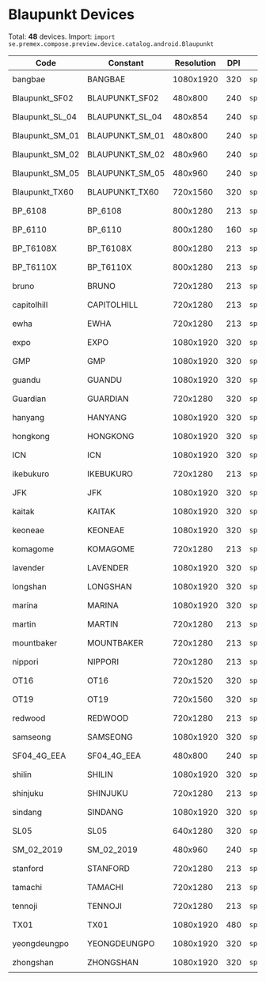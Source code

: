 # Blaupunkt Devices

Total: **48** devices. Import: `import se.premex.compose.preview.device.catalog.android.Blaupunkt`

| Code | Constant | Resolution | DPI | Compose Spec | Preview Usage |
|------|----------|------------|-----|-------------|---------------|
| bangbae | BANGBAE | 1080x1920 | 320 | `spec:width=1080px,height=1920px,dpi=320` | `@Preview(device = Blaupunkt.BANGBAE)` |
| Blaupunkt_SF02 | BLAUPUNKT_SF02 | 480x800 | 240 | `spec:width=480px,height=800px,dpi=240` | `@Preview(device = Blaupunkt.BLAUPUNKT_SF02)` |
| Blaupunkt_SL_04 | BLAUPUNKT_SL_04 | 480x854 | 240 | `spec:width=480px,height=854px,dpi=240` | `@Preview(device = Blaupunkt.BLAUPUNKT_SL_04)` |
| Blaupunkt_SM_01 | BLAUPUNKT_SM_01 | 480x800 | 240 | `spec:width=480px,height=800px,dpi=240` | `@Preview(device = Blaupunkt.BLAUPUNKT_SM_01)` |
| Blaupunkt_SM_02 | BLAUPUNKT_SM_02 | 480x960 | 240 | `spec:width=480px,height=960px,dpi=240` | `@Preview(device = Blaupunkt.BLAUPUNKT_SM_02)` |
| Blaupunkt_SM_05 | BLAUPUNKT_SM_05 | 480x960 | 240 | `spec:width=480px,height=960px,dpi=240` | `@Preview(device = Blaupunkt.BLAUPUNKT_SM_05)` |
| Blaupunkt_TX60 | BLAUPUNKT_TX60 | 720x1560 | 320 | `spec:width=720px,height=1560px,dpi=320` | `@Preview(device = Blaupunkt.BLAUPUNKT_TX60)` |
| BP_6108 | BP_6108 | 800x1280 | 213 | `spec:width=800px,height=1280px,dpi=213` | `@Preview(device = Blaupunkt.BP_6108)` |
| BP_6110 | BP_6110 | 800x1280 | 160 | `spec:width=800px,height=1280px,dpi=160` | `@Preview(device = Blaupunkt.BP_6110)` |
| BP_T6108X | BP_T6108X | 800x1280 | 213 | `spec:width=800px,height=1280px,dpi=213` | `@Preview(device = Blaupunkt.BP_T6108X)` |
| BP_T6110X | BP_T6110X | 800x1280 | 213 | `spec:width=800px,height=1280px,dpi=213` | `@Preview(device = Blaupunkt.BP_T6110X)` |
| bruno | BRUNO | 720x1280 | 213 | `spec:width=720px,height=1280px,dpi=213` | `@Preview(device = Blaupunkt.BRUNO)` |
| capitolhill | CAPITOLHILL | 720x1280 | 213 | `spec:width=720px,height=1280px,dpi=213` | `@Preview(device = Blaupunkt.CAPITOLHILL)` |
| ewha | EWHA | 720x1280 | 213 | `spec:width=720px,height=1280px,dpi=213` | `@Preview(device = Blaupunkt.EWHA)` |
| expo | EXPO | 1080x1920 | 320 | `spec:width=1080px,height=1920px,dpi=320` | `@Preview(device = Blaupunkt.EXPO)` |
| GMP | GMP | 1080x1920 | 320 | `spec:width=1080px,height=1920px,dpi=320` | `@Preview(device = Blaupunkt.GMP)` |
| guandu | GUANDU | 1080x1920 | 320 | `spec:width=1080px,height=1920px,dpi=320` | `@Preview(device = Blaupunkt.GUANDU)` |
| Guardian | GUARDIAN | 720x1280 | 320 | `spec:width=720px,height=1280px,dpi=320` | `@Preview(device = Blaupunkt.GUARDIAN)` |
| hanyang | HANYANG | 1080x1920 | 320 | `spec:width=1080px,height=1920px,dpi=320` | `@Preview(device = Blaupunkt.HANYANG)` |
| hongkong | HONGKONG | 1080x1920 | 320 | `spec:width=1080px,height=1920px,dpi=320` | `@Preview(device = Blaupunkt.HONGKONG)` |
| ICN | ICN | 1080x1920 | 320 | `spec:width=1080px,height=1920px,dpi=320` | `@Preview(device = Blaupunkt.ICN)` |
| ikebukuro | IKEBUKURO | 720x1280 | 213 | `spec:width=720px,height=1280px,dpi=213` | `@Preview(device = Blaupunkt.IKEBUKURO)` |
| JFK | JFK | 1080x1920 | 320 | `spec:width=1080px,height=1920px,dpi=320` | `@Preview(device = Blaupunkt.JFK)` |
| kaitak | KAITAK | 1080x1920 | 320 | `spec:width=1080px,height=1920px,dpi=320` | `@Preview(device = Blaupunkt.KAITAK)` |
| keoneae | KEONEAE | 1080x1920 | 320 | `spec:width=1080px,height=1920px,dpi=320` | `@Preview(device = Blaupunkt.KEONEAE)` |
| komagome | KOMAGOME | 720x1280 | 213 | `spec:width=720px,height=1280px,dpi=213` | `@Preview(device = Blaupunkt.KOMAGOME)` |
| lavender | LAVENDER | 1080x1920 | 320 | `spec:width=1080px,height=1920px,dpi=320` | `@Preview(device = Blaupunkt.LAVENDER)` |
| longshan | LONGSHAN | 1080x1920 | 320 | `spec:width=1080px,height=1920px,dpi=320` | `@Preview(device = Blaupunkt.LONGSHAN)` |
| marina | MARINA | 1080x1920 | 320 | `spec:width=1080px,height=1920px,dpi=320` | `@Preview(device = Blaupunkt.MARINA)` |
| martin | MARTIN | 720x1280 | 213 | `spec:width=720px,height=1280px,dpi=213` | `@Preview(device = Blaupunkt.MARTIN)` |
| mountbaker | MOUNTBAKER | 720x1280 | 213 | `spec:width=720px,height=1280px,dpi=213` | `@Preview(device = Blaupunkt.MOUNTBAKER)` |
| nippori | NIPPORI | 720x1280 | 213 | `spec:width=720px,height=1280px,dpi=213` | `@Preview(device = Blaupunkt.NIPPORI)` |
| OT16 | OT16 | 720x1520 | 320 | `spec:width=720px,height=1520px,dpi=320` | `@Preview(device = Blaupunkt.OT16)` |
| OT19 | OT19 | 720x1560 | 320 | `spec:width=720px,height=1560px,dpi=320` | `@Preview(device = Blaupunkt.OT19)` |
| redwood | REDWOOD | 720x1280 | 213 | `spec:width=720px,height=1280px,dpi=213` | `@Preview(device = Blaupunkt.REDWOOD)` |
| samseong | SAMSEONG | 1080x1920 | 320 | `spec:width=1080px,height=1920px,dpi=320` | `@Preview(device = Blaupunkt.SAMSEONG)` |
| SF04_4G_EEA | SF04_4G_EEA | 480x800 | 240 | `spec:width=480px,height=800px,dpi=240` | `@Preview(device = Blaupunkt.SF04_4G_EEA)` |
| shilin | SHILIN | 1080x1920 | 320 | `spec:width=1080px,height=1920px,dpi=320` | `@Preview(device = Blaupunkt.SHILIN)` |
| shinjuku | SHINJUKU | 720x1280 | 213 | `spec:width=720px,height=1280px,dpi=213` | `@Preview(device = Blaupunkt.SHINJUKU)` |
| sindang | SINDANG | 1080x1920 | 320 | `spec:width=1080px,height=1920px,dpi=320` | `@Preview(device = Blaupunkt.SINDANG)` |
| SL05 | SL05 | 640x1280 | 320 | `spec:width=640px,height=1280px,dpi=320` | `@Preview(device = Blaupunkt.SL05)` |
| SM_02_2019 | SM_02_2019 | 480x960 | 240 | `spec:width=480px,height=960px,dpi=240` | `@Preview(device = Blaupunkt.SM_02_2019)` |
| stanford | STANFORD | 720x1280 | 213 | `spec:width=720px,height=1280px,dpi=213` | `@Preview(device = Blaupunkt.STANFORD)` |
| tamachi | TAMACHI | 720x1280 | 213 | `spec:width=720px,height=1280px,dpi=213` | `@Preview(device = Blaupunkt.TAMACHI)` |
| tennoji | TENNOJI | 720x1280 | 213 | `spec:width=720px,height=1280px,dpi=213` | `@Preview(device = Blaupunkt.TENNOJI)` |
| TX01 | TX01 | 1080x1920 | 480 | `spec:width=1080px,height=1920px,dpi=480` | `@Preview(device = Blaupunkt.TX01)` |
| yeongdeungpo | YEONGDEUNGPO | 1080x1920 | 320 | `spec:width=1080px,height=1920px,dpi=320` | `@Preview(device = Blaupunkt.YEONGDEUNGPO)` |
| zhongshan | ZHONGSHAN | 1080x1920 | 320 | `spec:width=1080px,height=1920px,dpi=320` | `@Preview(device = Blaupunkt.ZHONGSHAN)` |

<!-- Generated automatically. Do not edit manually. -->
